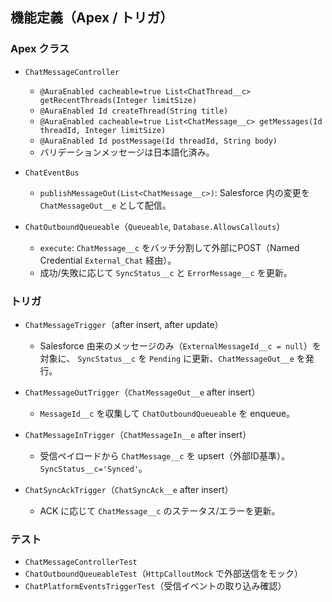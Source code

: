 ## 機能定義（Apex / トリガ）

### Apex クラス
- `ChatMessageController`
  - `@AuraEnabled cacheable=true List<ChatThread__c> getRecentThreads(Integer limitSize)`
  - `@AuraEnabled Id createThread(String title)`
  - `@AuraEnabled cacheable=true List<ChatMessage__c> getMessages(Id threadId, Integer limitSize)`
  - `@AuraEnabled Id postMessage(Id threadId, String body)`
  - バリデーションメッセージは日本語化済み。

- `ChatEventBus`
  - `publishMessageOut(List<ChatMessage__c>)`: Salesforce 内の変更を `ChatMessageOut__e` として配信。

- `ChatOutboundQueueable`（`Queueable`, `Database.AllowsCallouts`）
  - `execute`: `ChatMessage__c` をバッチ分割して外部にPOST（Named Credential `External_Chat` 経由）。
  - 成功/失敗に応じて `SyncStatus__c` と `ErrorMessage__c` を更新。

### トリガ
- `ChatMessageTrigger`（after insert, after update）
  - Salesforce 由来のメッセージのみ（`ExternalMessageId__c = null`）を対象に、
    `SyncStatus__c` を `Pending` に更新、`ChatMessageOut__e` を発行。

- `ChatMessageOutTrigger`（`ChatMessageOut__e` after insert）
  - `MessageId__c` を収集して `ChatOutboundQueueable` を enqueue。

- `ChatMessageInTrigger`（`ChatMessageIn__e` after insert）
  - 受信ペイロードから `ChatMessage__c` を upsert（外部ID基準）。`SyncStatus__c='Synced'`。

- `ChatSyncAckTrigger`（`ChatSyncAck__e` after insert）
  - ACK に応じて `ChatMessage__c` のステータス/エラーを更新。

### テスト
- `ChatMessageControllerTest`
- `ChatOutboundQueueableTest`（`HttpCalloutMock` で外部送信をモック）
- `ChatPlatformEventsTriggerTest`（受信イベントの取り込み確認）

